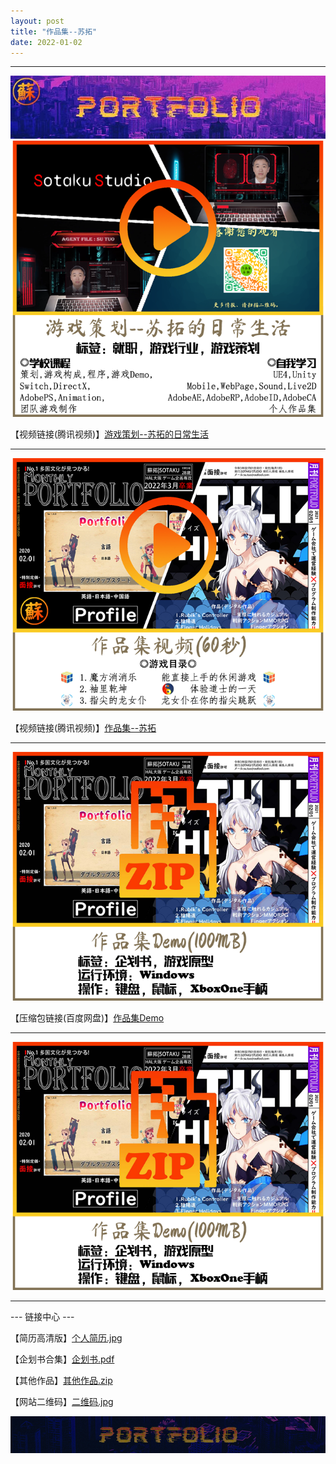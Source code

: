 ```yaml
---
layout: post
title: "作品集--苏拓"
date: 2022-01-02
---
```

********************************************************
![Image text](https://github.com/SotakuStudio/SotakuStudio.github.io/blob/main/Image/Title.jpg?raw=true)
![Image text](https://github.com/SotakuStudio/SotakuStudio.github.io/blob/main/Image/Part1_1.1.png?raw=true)

【视频链接(腾讯视频)】[游戏策划--苏拓的日常生活](https://v.qq.com/x/page/v3232rgfajm.html)

************************************************************************************************
![Image text](https://github.com/SotakuStudio/SotakuStudio.github.io/blob/main/Image/Part2.png?raw=true)

【视频链接(腾讯视频)】[作品集--苏拓](https://v.qq.com/x/page/j3232umvdti.html)

********************************************************
![Image text](https://github.com/SotakuStudio/SotakuStudio.github.io/blob/main/Image/Part3_1.1.png?raw=true)

【压缩包链接(百度网盘)】[作品集Demo](https://v.qq.com/x/page/i3228smr14l.html)

********************************************************
![Image text](https://github.com/SotakuStudio/SotakuStudio.github.io/blob/main/Image/Part3_1.1.png?raw=true)

********************************************************

--- 链接中心 ---

【简历高清版】[个人简历.jpg](https://github.com/SotakuStudio/SotakuStudio.github.io/blob/main/Image/%E4%B8%AA%E4%BA%BA%E7%AE%80%E5%8E%86_%E8%8B%8F%E6%8B%93.jpg?raw=true)

【企划书合集】[企划书.pdf](https://v.qq.com/x/page/d3224z0fxsn.html)

【其他作品】[其他作品.zip](https://v.qq.com/x/page/d3224z0fxsn.html)

【网站二维码】[二维码.jpg](https://1drv.ms/b/s!Aj9fktzHJKNciN06rw5TyEamfuhR8g?e=3nODQ8)

![Image text](https://github.com/SotakuStudio/SotakuStudio.github.io/blob/main/Image/End_1.1.png?raw=true) 
